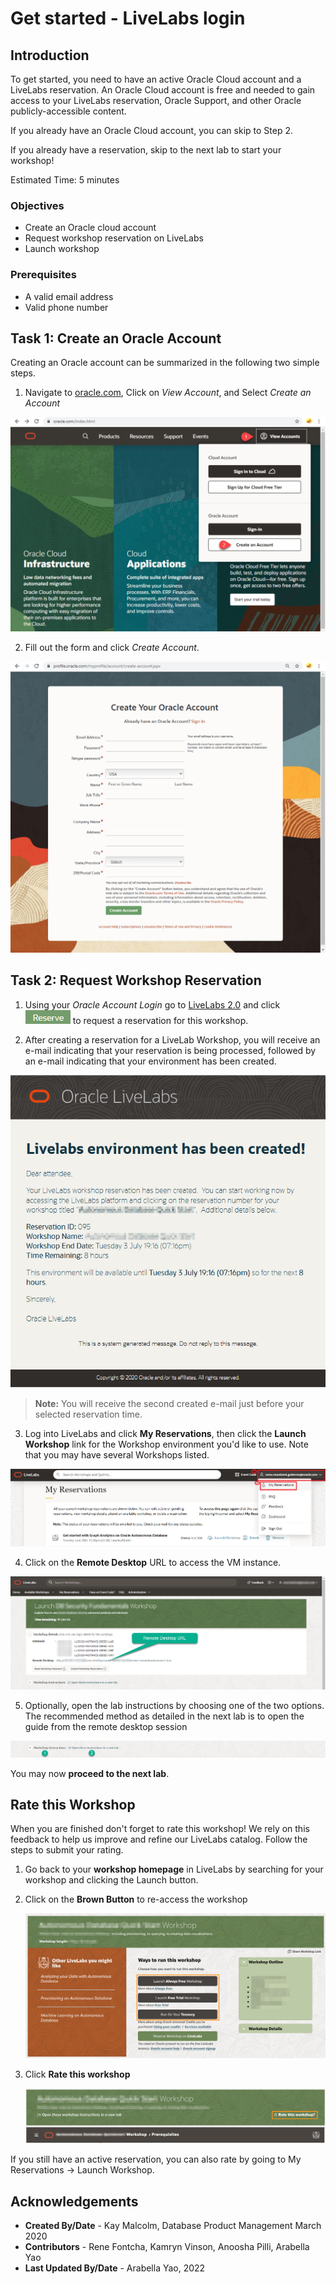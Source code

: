 # Get started - LiveLabs login

## Introduction

To get started, you need to have an active Oracle Cloud account and a LiveLabs reservation. An Oracle Cloud account is free and needed to gain access to your LiveLabs reservation, Oracle Support, and other Oracle publicly-accessible content.

If you already have an Oracle Cloud account, you can skip to Step 2.

If you already have a reservation, skip to the next lab to start your workshop!

Estimated Time: 5 minutes

### Objectives

- Create an Oracle cloud account
- Request workshop reservation on LiveLabs
- Launch workshop

### Prerequisites

- A valid email address
- Valid phone number

## Task 1: Create an Oracle Account

Creating an Oracle account can be summarized in the following two simple steps.

1. Navigate to [oracle.com](http://www.oracle.com), Click on *View Account*, and Select *Create an Account*

  ![Create account](images/create-account-oracle-1.png " ")

2. Fill out the form and click *Create Account*.

  ![Fill out the form](images/create-account-oracle-2.png " ")

## Task 2: Request Workshop Reservation

1. Using your *Oracle Account Login* go to [LiveLabs 2.0](http://developer.oracle.com/livelabs) and click ![Reserve](images/reserve.png) to request a reservation for this workshop.

2. After creating a reservation for a LiveLab Workshop, you will receive an e-mail indicating that your reservation is being processed, followed by an e-mail indicating that your environment has been created.

  ![Reservation email](images/livelab-env-created-email.png " ")

  >**Note:** You will receive the second created e-mail just before your selected reservation time.

3. Log into LiveLabs and click **My Reservations**, then click the **Launch Workshop** link for the Workshop environment you'd like to use. Note that you may have several Workshops listed.

  ![My reservations](images/ll-reservations.png " ")

4. Click on the **Remote Desktop** URL to access the VM instance.

  ![Remote Desktop](images/launch-ll-workshop-novnc.png " ")

5. Optionally, open the lab instructions by choosing one of the two options. The recommended method as detailed in the next lab is to open the guide from the remote desktop session

  ![Open lab instructions](images/open-workshop-guide-novnc.png " ")

You may now **proceed to the next lab**.

## Rate this Workshop

When you are finished don't forget to rate this workshop!  We rely on this feedback to help us improve and refine our LiveLabs catalog.  Follow the steps to submit your rating.

1.  Go back to your **workshop homepage** in LiveLabs by searching for your workshop and clicking the Launch button.

2.  Click on the **Brown Button** to re-access the workshop

    ![Brown Button](images/workshop-homepage-2.png " ")

3.  Click **Rate this workshop**

    ![Rate this workshop](images/rate-this-workshop.png " ")

If you still have an active reservation, you can also rate by going to My Reservations -> Launch Workshop.

## Acknowledgements

- **Created By/Date** - Kay Malcolm, Database Product Management March 2020
- **Contributors** - Rene Fontcha, Kamryn Vinson, Anoosha Pilli, Arabella Yao
- **Last Updated By/Date** - Arabella Yao, 2022